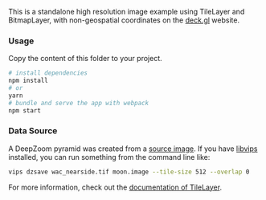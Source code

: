 This is a standalone high resolution image example using TileLayer and BitmapLayer, with non-geospatial coordinates
on the [deck.gl](http://deck.gl) website.

### Usage

Copy the content of this folder to your project.

```bash
# install dependencies
npm install
# or
yarn
# bundle and serve the app with webpack
npm start
```

### Data Source

A DeepZoom pyramid was created from a [source image](http://lroc.sese.asu.edu/posts/293).
If you have [libvips](https://github.com/libvips/libvips) installed,
you can run something from the command line like:

```bash
vips dzsave wac_nearside.tif moon.image --tile-size 512 --overlap 0
```

For more information, check out
the [documentation of TileLayer](../../../docs/api-reference/geo-layers/tile-layer.md).
